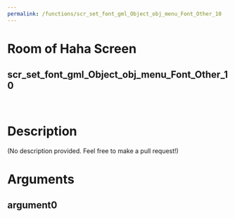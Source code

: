 ```yaml
---
permalink: /functions/scr_set_font_gml_Object_obj_menu_Font_Other_10
---
```

# Room of Haha Screen  
## scr_set_font_gml_Object_obj_menu_Font_Other_10  
&nbsp;  
# Description  
(No description provided. Feel free to make a pull request!) 
&nbsp;  
# Arguments
## argument0

&nbsp;  



